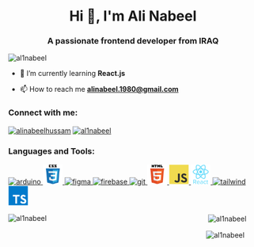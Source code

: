 <h1 align="center">Hi 👋, I'm Ali Nabeel</h1>
<h3 align="center">A passionate frontend developer from IRAQ</h3>

<p align="left"> <img src="https://komarev.com/ghpvc/?username=al1nabeel&label=Profile%20views&color=0e75b6&style=flat" alt="al1nabeel" /> </p>

- 🌱 I’m currently learning **React.js**

- 📫 How to reach me **alinabeel.1980@gmail.com**

<h3 align="left">Connect with me:</h3>
<p align="left">
<a href="https://linkedin.com/in/alinabeelhussam" target="blank"><img align="center" src="https://raw.githubusercontent.com/rahuldkjain/github-profile-readme-generator/master/src/images/icons/Social/linked-in-alt.svg" alt="alinabeelhussam" height="30" width="40" /></a>
<a href="https://www.leetcode.com/al1nabeel" target="blank"><img align="center" src="https://raw.githubusercontent.com/rahuldkjain/github-profile-readme-generator/master/src/images/icons/Social/leet-code.svg" alt="al1nabeel" height="30" width="40" /></a>
</p>

<h3 align="left">Languages and Tools:</h3>
<p align="left"> <a href="https://www.arduino.cc/" target="_blank" rel="noreferrer"> <img src="https://cdn.worldvectorlogo.com/logos/arduino-1.svg" alt="arduino" width="40" height="40"/> </a> <a href="https://www.w3schools.com/css/" target="_blank" rel="noreferrer"> <img src="https://raw.githubusercontent.com/devicons/devicon/master/icons/css3/css3-original-wordmark.svg" alt="css3" width="40" height="40"/> </a> <a href="https://www.figma.com/" target="_blank" rel="noreferrer"> <img src="https://www.vectorlogo.zone/logos/figma/figma-icon.svg" alt="figma" width="40" height="40"/> </a> <a href="https://firebase.google.com/" target="_blank" rel="noreferrer"> <img src="https://www.vectorlogo.zone/logos/firebase/firebase-icon.svg" alt="firebase" width="40" height="40"/> </a> <a href="https://git-scm.com/" target="_blank" rel="noreferrer"> <img src="https://www.vectorlogo.zone/logos/git-scm/git-scm-icon.svg" alt="git" width="40" height="40"/> </a> <a href="https://www.w3.org/html/" target="_blank" rel="noreferrer"> <img src="https://raw.githubusercontent.com/devicons/devicon/master/icons/html5/html5-original-wordmark.svg" alt="html5" width="40" height="40"/> </a> <a href="https://developer.mozilla.org/en-US/docs/Web/JavaScript" target="_blank" rel="noreferrer"> <img src="https://raw.githubusercontent.com/devicons/devicon/master/icons/javascript/javascript-original.svg" alt="javascript" width="40" height="40"/> </a> <a href="https://reactjs.org/" target="_blank" rel="noreferrer"> <img src="https://raw.githubusercontent.com/devicons/devicon/master/icons/react/react-original-wordmark.svg" alt="react" width="40" height="40"/> </a> <a href="https://tailwindcss.com/" target="_blank" rel="noreferrer"> <img src="https://www.vectorlogo.zone/logos/tailwindcss/tailwindcss-icon.svg" alt="tailwind" width="40" height="40"/> </a> <a href="https://www.typescriptlang.org/" target="_blank" rel="noreferrer"> <img src="https://raw.githubusercontent.com/devicons/devicon/master/icons/typescript/typescript-original.svg" alt="typescript" width="40" height="40"/> </a> </p>

<p><img align="left" width="400px" height="400px" src="https://github-readme-stats.vercel.app/api/top-langs?username=al1nabeel&show_icons=true&locale=en&layout=compact" alt="al1nabeel" /></p>

<p>&nbsp;<img align="center" src="https://github-readme-stats.vercel.app/api?username=al1nabeel&show_icons=true&locale=en" alt="al1nabeel" /></p>

<p><img align="center" src="https://github-readme-streak-stats.herokuapp.com/?user=al1nabeel&" alt="al1nabeel" /></p>
